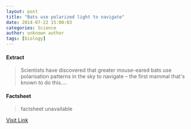 ```yaml
---
layout: post
title: "Bats use polarized light to navigate"
date: 2014-07-22 15:00:03
categories: Science
author: unknown author
tags: [biology]
---
```



#### Extract
>Scientists have discovered that greater mouse-eared bats use polarisation patterns in the sky to navigate – the first mammal that's known to do this....

#### Factsheet
>factsheet unavailable

[Visit Link](http://phys.org/news325240523.html)


